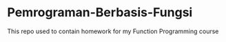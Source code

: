 # Pemrograman-Berbasis-Fungsi
This repo used to contain homework for my Function Programming course
